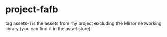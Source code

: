 # project-fafb

tag assets-1 is the assets from my project excluding the Mirror networking library (you can find it in the asset store)
